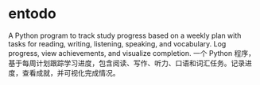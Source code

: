 # entodo
A Python program to track study progress based on a weekly plan with tasks for reading, writing, listening, speaking, and vocabulary. Log progress, view achievements, and visualize completion. 一个 Python 程序，基于每周计划跟踪学习进度，包含阅读、写作、听力、口语和词汇任务。记录进度，查看成就，并可视化完成情况。
